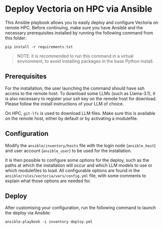 # Deploy Vectoria on HPC via Ansible

This Ansible playbook allows you to easily deploy and configure Vectoria on remote HPC. Before continuing, make sure you have Ansible and the necessary prerequisites installed by running the following command from this folder:

```shell
pip install -r requirements.txt
```

>NOTE: it is recommended to run this command in a virtual environment, to avoid installing packages in the base Python install.

## Prerequisites

For the installation, the user launching the command should have ssh access to the remote host. To download some LLMs (such as Llama-3.1), it is also necessary to register your ssh key on the remote host for download. Please follow the install instructions of your LLM of choice.

On HPC, `git-lfs` is used to download LLM files. Make sure this is available on the remote host, either by default or by activating a modulefile.

## Configuration

Modify the `ansible/inventory/hosts` file with the login node (`ansible_host`) and user account (`ansible_user`) to be used for the installation.

It is then possible to configure some options for the deploy, such as the paths at which the installation will occur and which LLM models to use or which modulefiles to load. All configurable options are found in the `ansible/roles/vectoria/vars/config.yml` file, with some comments to explain what those options are needed for.

## Deploy

After customising your configuration, run the following command to launch the deploy via Ansible:

```shell
ansible-playbook -i inventory deploy.yml
```
